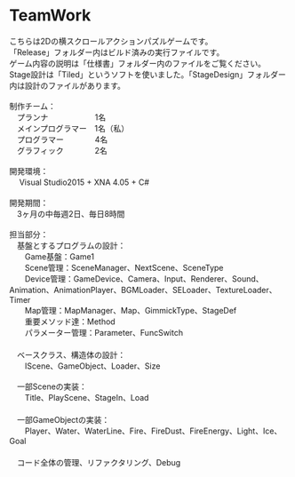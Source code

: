 # TeamWork
こちらは2Dの横スクロールアクションパズルゲームです。</br>
「Release」フォルダー内はビルド済みの実行ファイルです。</br>
ゲーム内容の説明は「仕様書」フォルダー内のファイルをご覧ください。</br>
Stage設計は「Tiled」というソフトを使いました。「StageDesign」フォルダー内は設計のファイルがあります。</br>
</br>
制作チーム：</br>
　プランナ　　　　　　1名</br>
　メインプログラマー　1名（私）</br>
　プログラマー　　　　4名</br>
　グラフィック　　　　2名</br>
</br>
開発環境：　</br>　
  Visual Studio2015 + XNA 4.05 + C#</br>
 </br>
開発期間：</br>
　3ヶ月の中毎週2日、毎日8時間</br>
</br>
担当部分：</br>
　基盤とするプログラムの設計：</br>
　　Game基盤：Game1</br>
　　Scene管理：SceneManager、NextScene、SceneType</br>
　　Device管理：GameDevice、Camera、Input、Renderer、Sound、Animation、AnimationPlayer、BGMLoader、SELoader、TextureLoader、Timer</br>
　　Map管理：MapManager、Map、GimmickType、StageDef</br>
　　重要メソッド達：Method</br>
　　パラメーター管理：Parameter、FuncSwitch</br>
　　</br>
　ベースクラス、構造体の設計：</br>
　　IScene、GameObject、Loader、Size</br>
</br>
　一部Sceneの実装：</br>
　　Title、PlayScene、StageIn、Load</br>
　</br>
　一部GameObjectの実装：</br>
　　Player、Water、WaterLine、Fire、FireDust、FireEnergy、Light、Ice、Goal</br>
　</br>
　コード全体の管理、リファクタリング、Debug</br>
